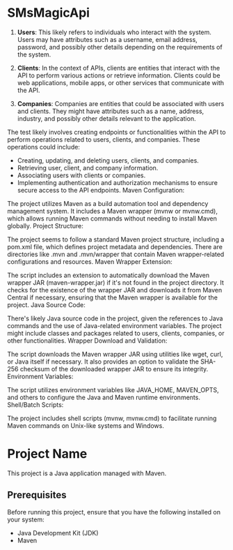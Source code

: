 # SMsMagicApi

1. **Users**: This likely refers to individuals who interact with the system. Users may have attributes such as a username, email address, password, and possibly other details depending on the requirements of the system.

2. **Clients**: In the context of APIs, clients are entities that interact with the API to perform various actions or retrieve information. Clients could be web applications, mobile apps, or other services that communicate with the API.

3. **Companies**: Companies are entities that could be associated with users and clients. They might have attributes such as a name, address, industry, and possibly other details relevant to the application.

The test likely involves creating endpoints or functionalities within the API to perform operations related to users, clients, and companies. These operations could include:

- Creating, updating, and deleting users, clients, and companies.
- Retrieving user, client, and company information.
- Associating users with clients or companies.
- Implementing authentication and authorization mechanisms to ensure secure access to the API endpoints.
Maven Configuration:

The project utilizes Maven as a build automation tool and dependency management system.
It includes a Maven wrapper (mvnw or mvnw.cmd), which allows running Maven commands without needing to install Maven globally.
Project Structure:

The project seems to follow a standard Maven project structure, including a pom.xml file, which defines project metadata and dependencies.
There are directories like .mvn and .mvn/wrapper that contain Maven wrapper-related configurations and resources.
Maven Wrapper Extension:

The script includes an extension to automatically download the Maven wrapper JAR (maven-wrapper.jar) if it's not found in the project directory.
It checks for the existence of the wrapper JAR and downloads it from Maven Central if necessary, ensuring that the Maven wrapper is available for the project.
Java Source Code:

There's likely Java source code in the project, given the references to Java commands and the use of Java-related environment variables.
The project might include classes and packages related to users, clients, companies, or other functionalities.
Wrapper Download and Validation:

The script downloads the Maven wrapper JAR using utilities like wget, curl, or Java itself if necessary.
It also provides an option to validate the SHA-256 checksum of the downloaded wrapper JAR to ensure its integrity.
Environment Variables:

The script utilizes environment variables like JAVA_HOME, MAVEN_OPTS, and others to configure the Java and Maven runtime environments.
Shell/Batch Scripts:

The project includes shell scripts (mvnw, mvnw.cmd) to facilitate running Maven commands on Unix-like systems and Windows.
# Project Name

This project is a Java application managed with Maven.

## Prerequisites

Before running this project, ensure that you have the following installed on your system:
- Java Development Kit (JDK)
- Maven
